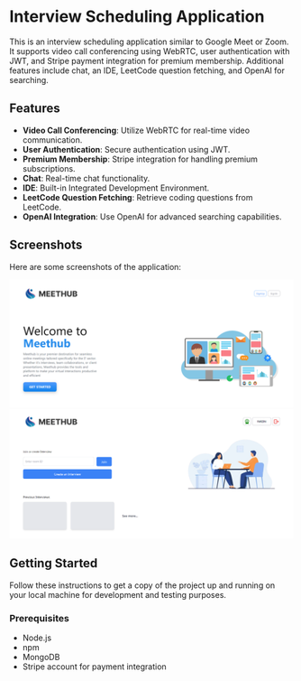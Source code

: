 # Interview Scheduling Application

This is an interview scheduling application similar to Google Meet or Zoom. It supports video call conferencing using WebRTC, user authentication with JWT, and Stripe payment integration for premium membership. Additional features include chat, an IDE, LeetCode question fetching, and OpenAI for searching.

## Features

- **Video Call Conferencing**: Utilize WebRTC for real-time video communication.
- **User Authentication**: Secure authentication using JWT.
- **Premium Membership**: Stripe integration for handling premium subscriptions.
- **Chat**: Real-time chat functionality.
- **IDE**: Built-in Integrated Development Environment.
- **LeetCode Question Fetching**: Retrieve coding questions from LeetCode.
- **OpenAI Integration**: Use OpenAI for advanced searching capabilities.

## Screenshots

Here are some screenshots of the application:

![Home Page](https://github.com/FarzGit/MEETHUB/blob/master/Screenshot%202024-06-28%20164021.png)
![Video Call](https://github.com/FarzGit/MEETHUB/blob/master/Screenshot%202024-06-28%20164051.png)

## Getting Started

Follow these instructions to get a copy of the project up and running on your local machine for development and testing purposes.

### Prerequisites

- Node.js
- npm
- MongoDB
- Stripe account for payment integration


